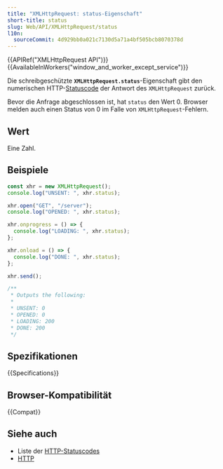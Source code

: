 ```yaml
---
title: "XMLHttpRequest: status-Eigenschaft"
short-title: status
slug: Web/API/XMLHttpRequest/status
l10n:
  sourceCommit: 4d929bb0a021c7130d5a71a4bf505bcb8070378d
---
```


{{APIRef("XMLHttpRequest API")}} {{AvailableInWorkers("window_and_worker_except_service")}}

Die schreibgeschützte **`XMLHttpRequest.status`**-Eigenschaft gibt den numerischen HTTP-[Statuscode](/de/docs/Web/HTTP/Reference/Status) der Antwort des `XMLHttpRequest` zurück.

Bevor die Anfrage abgeschlossen ist, hat `status` den Wert 0. Browser melden auch einen Status von 0 im Falle von `XMLHttpRequest`-Fehlern.

## Wert

Eine Zahl.

## Beispiele

```js
const xhr = new XMLHttpRequest();
console.log("UNSENT: ", xhr.status);

xhr.open("GET", "/server");
console.log("OPENED: ", xhr.status);

xhr.onprogress = () => {
  console.log("LOADING: ", xhr.status);
};

xhr.onload = () => {
  console.log("DONE: ", xhr.status);
};

xhr.send();

/**
 * Outputs the following:
 *
 * UNSENT: 0
 * OPENED: 0
 * LOADING: 200
 * DONE: 200
 */
```

## Spezifikationen

{{Specifications}}

## Browser-Kompatibilität

{{Compat}}

## Siehe auch

- Liste der [HTTP-Statuscodes](/de/docs/Web/HTTP/Reference/Status)
- [HTTP](/de/docs/Web/HTTP)
